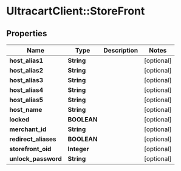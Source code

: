 # UltracartClient::StoreFront

## Properties
Name | Type | Description | Notes
------------ | ------------- | ------------- | -------------
**host_alias1** | **String** |  | [optional] 
**host_alias2** | **String** |  | [optional] 
**host_alias3** | **String** |  | [optional] 
**host_alias4** | **String** |  | [optional] 
**host_alias5** | **String** |  | [optional] 
**host_name** | **String** |  | [optional] 
**locked** | **BOOLEAN** |  | [optional] 
**merchant_id** | **String** |  | [optional] 
**redirect_aliases** | **BOOLEAN** |  | [optional] 
**storefront_oid** | **Integer** |  | [optional] 
**unlock_password** | **String** |  | [optional] 


